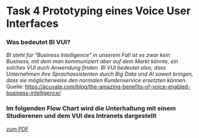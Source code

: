# Task 4 Prototyping eines Voice User Interfaces

### Was bedeutet BI VUI?
*BI steht für "Business Intelligence" in unserem Fall ist es zwar kein Business, mit dem man kommuniziert aber auf dem Markt könnte, ein solches VUI auch Anwendung finden. BI VUI bedeutet also, dass Unternehmen ihre Sprachassistenten durch Big Data und AI soweit bringen, dass sie möglicherweise den normalen Kundenservice ersetzten können.*
<br>
Quelle: https://acuvate.com/blog/the-amazing-benefits-of-voice-enabled-business-intelligence/

### Im folgenden Flow Chart wird die Unterhaltung mit einem Studierenen und dem VUI des Intranets dargestellt

[zum PDF](http://interface-design.lukaslehmann-media.de/IFD-WiSe20-21/task4_Intranet_VUI/Flow_Chart_Lukas_Lehmann.pdf/ )
